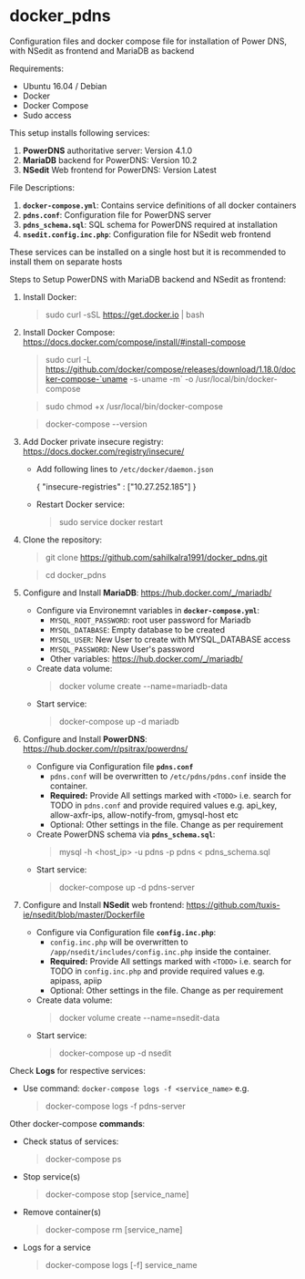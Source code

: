 # docker_pdns
Configuration files and docker compose file for installation of Power DNS, with NSedit as frontend and MariaDB as backend

Requirements:
* Ubuntu 16.04 / Debian
* Docker
* Docker Compose
* Sudo access

This setup installs following services:
1. **PowerDNS** authoritative server: Version 4.1.0
2. **MariaDB** backend for PowerDNS: Version 10.2
3. **NSedit** Web frontend for PowerDNS: Version Latest

File Descriptions:
1. **`docker-compose.yml`**: Contains service definitions of all docker containers
2. **`pdns.conf`**: Configuration file for PowerDNS server
3. **`pdns_schema.sql`**: SQL schema for PowerDNS required at installation
4. **`nsedit.config.inc.php`**: Configuration file for NSedit web frontend

These services can be installed on a single host but it is recommended to install them on separate hosts

Steps to Setup PowerDNS with MariaDB backend and NSedit as frontend:

1. Install Docker:
    > sudo curl -sSL https://get.docker.io | bash
2. Install Docker Compose: https://docs.docker.com/compose/install/#install-compose
    > sudo curl -L https://github.com/docker/compose/releases/download/1.18.0/docker-compose-`uname -s`-`uname -m` -o /usr/local/bin/docker-compose
    
    > sudo chmod +x /usr/local/bin/docker-compose
    
    > docker-compose --version
3. Add Docker private insecure registry: https://docs.docker.com/registry/insecure/
    * Add following lines to `/etc/docker/daemon.json`
        
        {
          "insecure-registries" : ["10.27.252.185"]
        }
    * Restart Docker service: 
        > sudo service docker restart
3. Clone the repository:
    > git clone https://github.com/sahilkalra1991/docker_pdns.git
   
    > cd docker_pdns
4. Configure and Install **MariaDB**: https://hub.docker.com/_/mariadb/
    * Configure via Environemnt variables in **`docker-compose.yml`**:
      - `MYSQL_ROOT_PASSWORD`: root user password for Mariadb
      - `MYSQL_DATABASE`: Empty database to be created
      - `MYSQL_USER`: New User to create with MYSQL_DATABASE access
      - `MYSQL_PASSWORD`: New User's password
      - Other variables: https://hub.docker.com/_/mariadb/
    * Create data volume: 
        > docker volume create --name=mariadb-data
    * Start service: 
        > docker-compose up -d mariadb
5. Configure and Install **PowerDNS**: https://hub.docker.com/r/psitrax/powerdns/
    * Configure via Configuration file **`pdns.conf`**
        * `pdns.conf` will be overwritten to `/etc/pdns/pdns.conf` inside the container.
        * **Required:** Provide All settings marked with `<TODO>` i.e. search for TODO in `pdns.conf` and provide required values e.g. api_key, allow-axfr-ips, allow-notify-from, gmysql-host etc
        * Optional: Other settings in the file. Change as per requirement
    * Create PowerDNS schema via **`pdns_schema.sql`**: 
        > mysql -h <host_ip> -u pdns -p pdns < pdns_schema.sql
    * Start service: 
        > docker-compose up -d pdns-server
6. Configure and Install **NSedit** web frontend: https://github.com/tuxis-ie/nsedit/blob/master/Dockerfile
    * Configure via Configuration file **`config.inc.php`**:
        * `config.inc.php` will be overwritten to `/app/nsedit/includes/config.inc.php` inside the container.
        * **Required:** Provide All settings marked with `<TODO>` i.e. search for TODO in `config.inc.php` and provide required values e.g. apipass, apiip
        * Optional: Other settings in the file. Change as per requirement
    * Create data volume: 
        > docker volume create --name=nsedit-data
    * Start service: 
        > docker-compose up -d nsedit

Check **Logs** for respective services:
 * Use command: `docker-compose logs -f <service_name>` e.g.
    > docker-compose logs -f pdns-server
    
Other docker-compose **commands**:
*  Check status of services:
    > docker-compose ps
* Stop service(s)
    > docker-compose stop [service_name]
* Remove container(s)
    > docker-compose rm [service_name]
* Logs for a service     
    > docker-compose logs [-f] service_name
